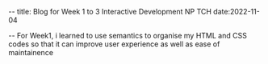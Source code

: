 
--
title: Blog for Week 1 to 3 Interactive Development NP TCH
date:2022-11-04



--
For Week1, i learned to use semantics to organise my HTML and CSS codes so that it can improve user experience as well as ease of maintainence
